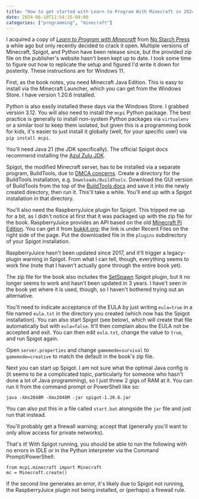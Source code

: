 ```yaml
---
title: "How to get started with Learn to Program With Minecraft in 2024"
date: 2024-06-10T11:54:15-04:00
categories: ["programming", "minecraft"]
---
```

I acquired a copy of [_Learn to Program with
Minecraft_](https://nostarch.com/programwithminecraft) from [No Starch
Press](https://nostarch.com/) a while ago but only recently decided to crack it
open.  Multiple versions of Minecraft, Spigot, and Python have been release
since, but the provided zip file on the publisher's website hasn't been kept up
to date.  I took some time to figure out how to replicate the setup and figured
I'd write it down for posterity.  These instructions are for Windows 11.

First, as the book notes, you need Minecraft Java Edition.  This is easy to
install via the Minecraft Launcher, which you can get from the Windows Store.  I
have version 1.20.6 installed.

Python is also easily installed these days via the Windows Store.  I grabbed
version 3.12.  You will also need to install the `mcpi` Python package.  The
best practice is generally to install non-system Python packages via
`virtualenv` or a similar tool to keep them isolated, but given this is a
programming book for kids, it's easier to just install it globally (well, for
your specific user) via `pip install mcpi`.

You'll need Java 21 (the JDK specifically). The official Spigot docs recommend
installing the [Azul Zulu
JDK](https://www.azul.com/downloads/?version=java-21-lts&package=jdk#zulu).

Spigot, the modified Minecraft server, has to be installed via a separate
program, BuildTools, due to [DMCA
concerns](https://github.com/github/dmca/blob/master/2014/2014-09-05-CraftBukkit.md).
Create a directory for the BuildTools installation, e.g.
`Downloads/BuildTools`.  Download the GUI version of BuildTools from the top of
the [BuildTools docs](https://www.spigotmc.org/wiki/buildtools/) and save it
into the newly created directory, then run it. This'll take a while.  You'll end
up with a Spigot installation in that directory.

You'll also need the RaspberryJuice plugin for Spigot.  This tripped me up for a
bit, as I didn't notice at first that it was packaged up with the zip file for
the book. RaspberryJuice provides an API based on the old [Minecraft Pi
Edition](https://minecraft.fandom.com/wiki/Pi_Edition).  You can get it from
[bukkit.org](https://dev.bukkit.org/projects/raspberryjuice); the link is under
Recent Files on the right side of the page.  Put the downloaded file in the
`plugins` subdirectory of your Spigot installation.

RaspberryJuice hasn't been updated since 2017, and it'll trigger a legacy-plugin
warning in Spigot.  From what I can tell, though, everything seems to work fine
(note that I haven't actually gone through the entire book yet).

The zip file for the book also includes the
[SetSpawn](https://dev.bukkit.org/projects/setspawn) Spigot plugin, but it no
longer seems to work and hasn't been updated in 3 years.  I have't seen in the
book yet where it is used, though, so I haven't bothered trying out an
alternative.

You'll need to indicate acceptance of the EULA by just writing `eula=true` in a
file named `eula.txt` in the directory you created (which now has the Spigot
installation).  You can also start Spigot (see below), which will create that
file automatically but with `eula=false`.  It'll then complain abou the EULA not
be accepted and exit.  You can then edit `eula.txt`, change the value to `true`,
and run Spigot again.

Open `server.properties` and change `gamemode=survival` to `gamemode=creative`
to match the default in the book's zip file.

Next you can start up Spigot.  I am not sure what the optimal Java config is (it
seems to be a complicated topic, particularly for someone who hasn't done a lot
of Java programming), so I just threw 2 gigs of RAM at it.  You can run it from
the command prompt or PowerShell like so:

```
java -Xms2048M -Xmx2048M -jar spigot-1.20.6.jar
```

You can also put this in a file called `start.bat` alongside the `jar` file and
just run that instead.

You'll probably get a firewall warning; accept that (generally you'll want to
only allow access for private networks).

That's it!  With Spigot running, you should be able to run the following with no errors in IDLE or in the Python interpreter via the Command Prompt/PowerShell:

```
from mcpi.minecraft import Minecraft
mc = Minecraft.create()
```

If the second line generates an error, it's likely due to Spigot not running,
the RaspberryJuice plugin not being installed, or (perhaps) a firewall rule.
